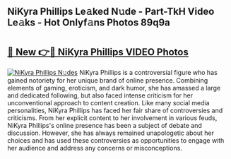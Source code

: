 ## NiKyra Phillips Le𝚊ked N𝚞de - Part-TkH Video Le𝚊ks - Hot Onlyf𝚊ns Photos 89q9a

# <h2><a href="http://ab81482.deff.icu/?id=NiKyra+Phillips">🔗 New 👉🔴 NiKyra Phillips VIDEO Photos</a></h2>

[![NiKyra Phillips N𝚞des](https://i.imgur.com/rIISA9y.gif)](http://ab81482.deff.icu/?id=NiKyra+Phillips)
NiKyra Phillips is a controversial figure who has gained notoriety for her unique brand of online presence. Combining elements of gaming, eroticism, and dark humor, she has amassed a large and dedicated following, but also faced intense criticism for her unconventional approach to content creation. Like many social media personalities, NiKyra Phillips has faced her fair share of controversies and criticisms. From her explicit content to her involvement in various feuds, NiKyra Phillips's online presence has been a subject of debate and discussion. However, she has always remained unapologetic about her choices and has used these controversies as opportunities to engage with her audience and address any concerns or misconceptions.
